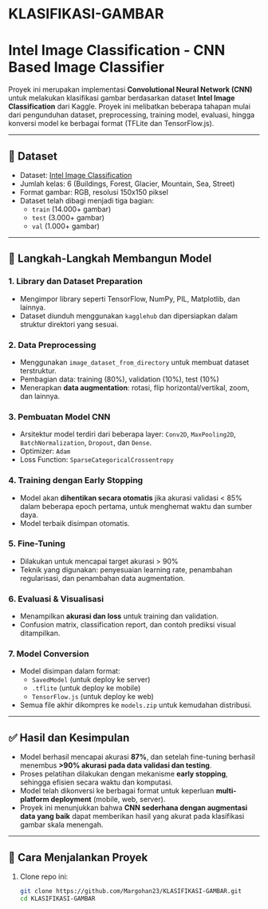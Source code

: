 # KLASIFIKASI-GAMBAR

# Intel Image Classification - CNN Based Image Classifier

Proyek ini merupakan implementasi **Convolutional Neural Network (CNN)** untuk melakukan klasifikasi gambar berdasarkan dataset **Intel Image Classification** dari Kaggle. Proyek ini melibatkan beberapa tahapan mulai dari pengunduhan dataset, preprocessing, training model, evaluasi, hingga konversi model ke berbagai format (TFLite dan TensorFlow.js).

---

## 📂 Dataset

- Dataset: [Intel Image Classification](https://www.kaggle.com/datasets/puneet6060/intel-image-classification)
- Jumlah kelas: 6 (Buildings, Forest, Glacier, Mountain, Sea, Street)
- Format gambar: RGB, resolusi 150x150 piksel
- Dataset telah dibagi menjadi tiga bagian:
  - `train` (14.000+ gambar)
  - `test` (3.000+ gambar)
  - `val` (1.000+ gambar)

---

## 🔧 Langkah-Langkah Membangun Model

### 1. Library dan Dataset Preparation
- Mengimpor library seperti TensorFlow, NumPy, PIL, Matplotlib, dan lainnya.
- Dataset diunduh menggunakan `kagglehub` dan dipersiapkan dalam struktur direktori yang sesuai.

### 2. Data Preprocessing
- Menggunakan `image_dataset_from_directory` untuk membuat dataset terstruktur.
- Pembagian data: training (80%), validation (10%), test (10%)
- Menerapkan **data augmentation**: rotasi, flip horizontal/vertikal, zoom, dan lainnya.

### 3. Pembuatan Model CNN
- Arsitektur model terdiri dari beberapa layer: `Conv2D`, `MaxPooling2D`, `BatchNormalization`, `Dropout`, dan `Dense`.
- Optimizer: `Adam`
- Loss Function: `SparseCategoricalCrossentropy`

### 4. Training dengan Early Stopping
- Model akan **dihentikan secara otomatis** jika akurasi validasi < 85% dalam beberapa epoch pertama, untuk menghemat waktu dan sumber daya.
- Model terbaik disimpan otomatis.

### 5. Fine-Tuning
- Dilakukan untuk mencapai target akurasi > 90%
- Teknik yang digunakan: penyesuaian learning rate, penambahan regularisasi, dan penambahan data augmentation.

### 6. Evaluasi & Visualisasi
- Menampilkan **akurasi dan loss** untuk training dan validation.
- Confusion matrix, classification report, dan contoh prediksi visual ditampilkan.

### 7. Model Conversion
- Model disimpan dalam format:
  - `SavedModel` (untuk deploy ke server)
  - `.tflite` (untuk deploy ke mobile)
  - `TensorFlow.js` (untuk deploy ke web)
- Semua file akhir dikompres ke `models.zip` untuk kemudahan distribusi.

---

## ✅ Hasil dan Kesimpulan

- Model berhasil mencapai akurasi **87%**, dan setelah fine-tuning berhasil menembus **>90% akurasi pada data validasi dan testing**.
- Proses pelatihan dilakukan dengan mekanisme **early stopping**, sehingga efisien secara waktu dan komputasi.
- Model telah dikonversi ke berbagai format untuk keperluan **multi-platform deployment** (mobile, web, server).
- Proyek ini menunjukkan bahwa **CNN sederhana dengan augmentasi data yang baik** dapat memberikan hasil yang akurat pada klasifikasi gambar skala menengah.

---

## 🚀 Cara Menjalankan Proyek

1. Clone repo ini:
   ```bash
   git clone https://github.com/Margohan23/KLASIFIKASI-GAMBAR.git
   cd KLASIFIKASI-GAMBAR
